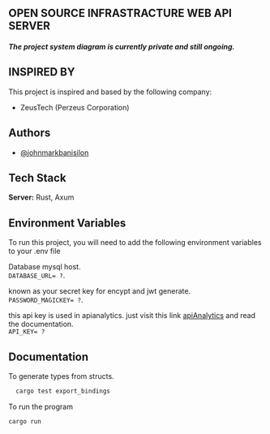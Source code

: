 ## OPEN SOURCE INFRASTRACTURE  WEB API SERVER
##### The project system diagram is currently private and still ongoing.
## INSPIRED BY

This project is inspired and based by the following company:

- ZeusTech (Perzeus Corporation)


## Authors

- [@johnmarkbanisilon](https://web.facebook.com/crypto.graphy.39)


## Tech Stack


**Server:** Rust, Axum


## Environment Variables

To run this project, you will need to add the following environment variables to your .env file

Database mysql host.  
`DATABASE_URL= ?`.   

known as your secret key for encypt and jwt generate.  
`PASSWORD_MAGICKEY= ?`.   

this api key is used in apianalytics. just visit this link  [apiAnalytics](https://www.apianalytics.dev/) and read the documentation.   
`API_KEY= ?`

## Documentation

To generate types from structs.

```bash
  cargo test export_bindings
```

To run the program
```bash
cargo run
```